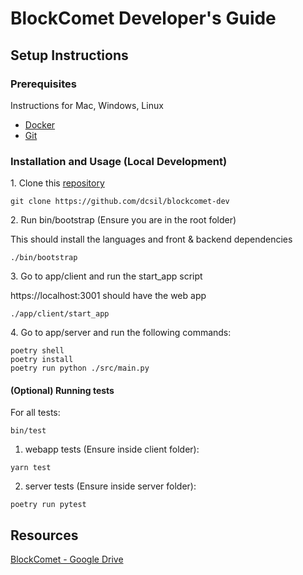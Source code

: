 # BlockComet Developer's Guide

## Setup Instructions

### Prerequisites
Instructions for Mac, Windows, Linux
- [Docker](https://docs.docker.com/get-docker/)
- [Git](https://git-scm.com/book/en/v2/Getting-Started-Installing-Git)

### Installation and Usage (Local Development)
1\. Clone this [repository](https://github.com/dcsil/blockcomet-dev)

```
git clone https://github.com/dcsil/blockcomet-dev
```


2\. Run bin/bootstrap (Ensure you are in the root folder)             

This should install the languages and front & backend dependencies 
```
./bin/bootstrap
```

3\. Go to app/client and run the start_app script 

https://localhost:3001 should have the web app
```
./app/client/start_app
```
4\. Go to app/server and run the following commands: 
```
poetry shell
poetry install 
poetry run python ./src/main.py
```

#### (Optional) Running tests
For all tests:
``` 
bin/test
```

1. webapp tests (Ensure inside client folder):
```
yarn test
```
2. server tests (Ensure inside server folder):
```
poetry run pytest
```

## Resources
[BlockComet - Google Drive](https://drive.google.com/drive/folders/1Y2Rrer1_6Pn5j8HI7jxWZaM5FnN1wZ13)

